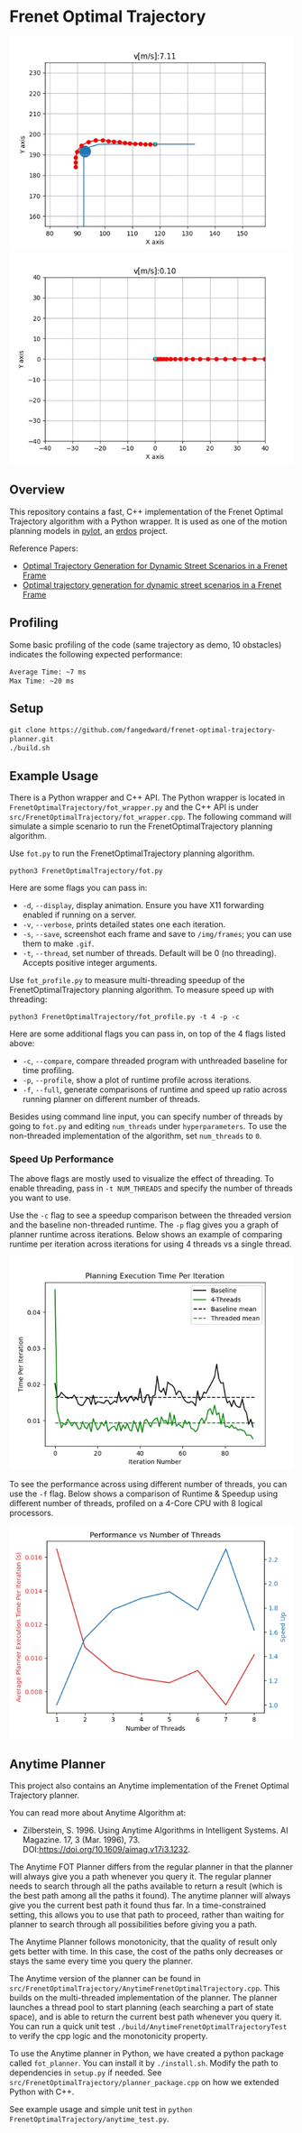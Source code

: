 # Frenet Optimal Trajectory
![FrenetOptimalTrajectory Demo](img/fot.gif)
![FrenetOptimalTrajectory Demo](img/fot2.gif)

## Overview
This repository contains a fast, C++ implementation of the Frenet Optimal
 Trajectory algorithm with a Python wrapper. It is used as one of the motion planning models in 
 [pylot](https://github.com/erdos-project/pylot), an [erdos](https://github.com/erdos-project) project.
 
Reference Papers:
- [Optimal Trajectory Generation for Dynamic Street Scenarios in a Frenet Frame](https://www.researchgate.net/profile/Moritz_Werling/publication/224156269_Optimal_Trajectory_Generation_for_Dynamic_Street_Scenarios_in_a_Frenet_Frame/links/54f749df0cf210398e9277af.pdf)
- [Optimal trajectory generation for dynamic street scenarios in a Frenet Frame](https://www.youtube.com/watch?v=Cj6tAQe7UCY)

## Profiling
Some basic profiling of the code (same trajectory as demo, 10 obstacles) 
indicates the following expected performance:
```
Average Time: ~7 ms
Max Time: ~20 ms
```

## Setup
```
git clone https://github.com/fangedward/frenet-optimal-trajectory-planner.git
./build.sh
```

## Example Usage
There is a Python wrapper and C++ API. The Python wrapper is located in 
`FrenetOptimalTrajectory/fot_wrapper.py` and the C++ API is under 
`src/FrenetOptimalTrajectory/fot_wrapper.cpp`.
The following command will simulate a simple scenario to run the
 FrenetOptimalTrajectory planning algorithm.

Use `fot.py` to run the FrenetOptimalTrajectory planning algorithm.

```
python3 FrenetOptimalTrajectory/fot.py
```

Here are some flags you can pass in:
* `-d`, `--display`, display animation. Ensure you have X11 forwarding enabled if running on a server.
* `-v`, `--verbose`, prints detailed states one each iteration.
* `-s`, `--save`, screenshot each frame and save to `/img/frames`; you can use them to make `.gif`.
* `-t`, `--thread`, set number of threads. Default will be 0 (no threading). Accepts positive integer arguments.


Use `fot_profile.py` to measure multi-threading speedup of the FrenetOptimalTrajectory planning algorithm.
To measure speed up with threading:
```
python3 FrenetOptimalTrajectory/fot_profile.py -t 4 -p -c
```

Here are some additional flags you can pass in, on top of the 4 flags listed above:
* `-c`, `--compare`, compare threaded program with unthreaded baseline for time profiling.
* `-p`, `--profile`, show a plot of runtime profile across iterations.
* `-f`, `--full`, generate comparisons of runtime and speed up ratio across running planner on different number of threads.


Besides using command line input, you can specify number of threads by going to `fot.py` and editing `num_threads` under `hyperparameters`. To use the non-threaded implementation of the algorithm, set `num_threads` to `0`.

### Speed Up Performance

The above flags are mostly used to visualize the effect of threading. To enable threading, pass in `-t NUM_THREADS` and specify the number of threads you want to use. 

Use the `-c` flag to see a speedup comparison between the threaded version and the baseline non-threaded runtime. The `-p` flag gives you a graph of planner runtime across iterations. Below shows an example of comparing runtime per iteration across iterations for using 4 threads vs a single thread.

![Multi-threading Speed Up Performance Comparison](img/profile-comparison.png)

To see the performance across using different number of threads, you can use the `-f` flag. Below shows a comparison of Runtime & Speedup using different number of threads, profiled on a 4-Core CPU with 8 logical processors.

![Multi-threading Speed Up Performance Comparison](img/speed-up-comparison-8-threads.png)


## Anytime Planner
This project also contains an Anytime implementation of the Frenet Optimal Trajectory planner. 

You can read more about Anytime Algorithm at:
* Zilberstein, S. 1996. Using Anytime Algorithms in Intelligent Systems. AI Magazine. 17, 3 (Mar. 1996), 73. DOI:https://doi.org/10.1609/aimag.v17i3.1232.

The Anytime FOT Planner differs from the regular planner in that the planner will always give you a path whenever you query it. The regular planner needs to search through all the paths available to return a result (which is the best path among all the paths it found). The anytime planner will always give you the current best path it found thus far. In a time-constrained setting, this allows you to use that path to proceed, rather than waiting for planner to search through all possibilities before giving you a path.

The Anytime Planner follows monotonicity, that the quality of result only gets better with time. In this case, the cost of the paths only decreases or stays the same every time you query the planner.

The Anytime version of the planner can be found in `src/FrenetOptimalTrajectory/AnytimeFrenetOptimalTrajectory.cpp`. This builds on the multi-threaded implementation of the planner. The planner launches a thread pool to start planning (each searching a part of state space), and is able to return the current best path whenever you query it. You can run a quick unit test `./build/AnytimeFrenetOptimalTrajectoryTest` to verify the cpp logic and the monotonicity property.

To use the Anytime planner in Python, we have created a python package called `fot_planner`. You can install it by `./install.sh`. Modify the path to dependencies in `setup.py` if needed. See `src/FrenetOptimalTrajectory/planner_package.cpp` on how we extended Python with C++.

See example usage and simple unit test in `python FrenetOptimalTrajectory/anytime_test.py`.
